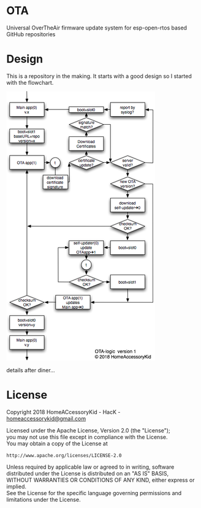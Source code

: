 # OTA
Universal OverTheAir firmware update system for esp-open-rtos based GitHub repositories

# Design
This is a repository in the making. It starts with a good design so I started with the flowchart.

![](https://github.com/HomeACcessoryKid/ota/blob/master/design-v1.png)

details after diner...


# License

Copyright 2018 HomeACcessoryKid - HacK - homeaccessorykid@gmail.com

Licensed under the Apache License, Version 2.0 (the "License");  
you may not use this file except in compliance with the License.  
You may obtain a copy of the License at  

    http://www.apache.org/licenses/LICENSE-2.0

Unless required by applicable law or agreed to in writing, software  
distributed under the License is distributed on an "AS IS" BASIS,  
WITHOUT WARRANTIES OR CONDITIONS OF ANY KIND, either express or implied.  
See the License for the specific language governing permissions and  
limitations under the License.
